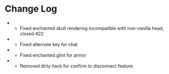 # Change Log

* * Fixed enchanted skull rendering incompatible with non-vanilla head, closed #22
* * Fixed alternate key for chat
* * Fixed enchanted glint for armor
* - Removed dirty hack for confirm to disconnect feature